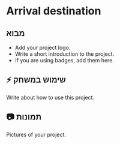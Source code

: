 # Arrival destination

## מבוא
- Add your project logo.
- Write a short introduction to the project.
- If you are using badges, add them here.


## :zap: שימוש במשחק
Write about how to use this project.

##  :camera: תמונות
Pictures of your project.


